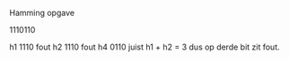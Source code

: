 Hamming opgave

1110110

h1 1110 fout
h2 1110 fout
h4 0110 juist
h1 + h2 = 3 dus op derde bit zit fout.

